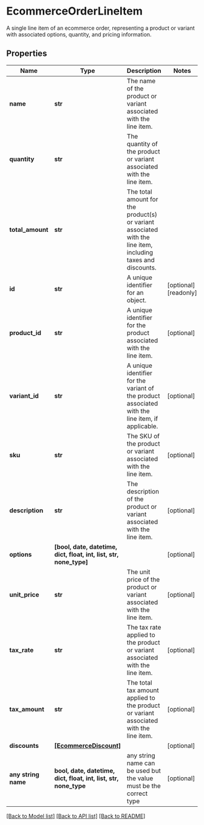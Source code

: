 # EcommerceOrderLineItem

A single line item of an ecommerce order, representing a product or variant with associated options, quantity, and pricing information.

## Properties
Name | Type | Description | Notes
------------ | ------------- | ------------- | -------------
**name** | **str** | The name of the product or variant associated with the line item. | 
**quantity** | **str** | The quantity of the product or variant associated with the line item. | 
**total_amount** | **str** | The total amount for the product(s) or variant associated with the line item, including taxes and discounts. | 
**id** | **str** | A unique identifier for an object. | [optional] [readonly] 
**product_id** | **str** | A unique identifier for the product associated with the line item. | [optional] 
**variant_id** | **str** | A unique identifier for the variant of the product associated with the line item, if applicable. | [optional] 
**sku** | **str** | The SKU of the product or variant associated with the line item. | [optional] 
**description** | **str** | The description of the product or variant associated with the line item. | [optional] 
**options** | **[bool, date, datetime, dict, float, int, list, str, none_type]** |  | [optional] 
**unit_price** | **str** | The unit price of the product or variant associated with the line item. | [optional] 
**tax_rate** | **str** | The tax rate applied to the product or variant associated with the line item. | [optional] 
**tax_amount** | **str** | The total tax amount applied to the product or variant associated with the line item. | [optional] 
**discounts** | [**[EcommerceDiscount]**](EcommerceDiscount.md) |  | [optional] 
**any string name** | **bool, date, datetime, dict, float, int, list, str, none_type** | any string name can be used but the value must be the correct type | [optional]

[[Back to Model list]](../../README.md#documentation-for-models) [[Back to API list]](../../README.md#documentation-for-api-endpoints) [[Back to README]](../../README.md)


